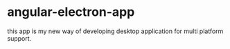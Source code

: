 # angular-electron-app
this app is my new way of developing desktop application for multi platform support.
